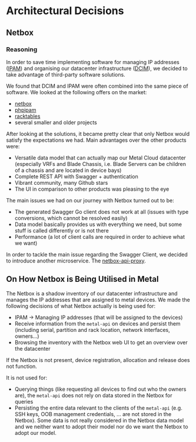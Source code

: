 # Architectural Decisions

## Netbox

### Reasoning

In order to save time implementing software for managing IP addresses ([IPAM](https://en.wikipedia.org/wiki/IP_address_management)) and organising our datacenter infrastructure ([DCIM](https://en.wikipedia.org/wiki/Data_center_management#Data_Center_Infrastructure_Management)), we decided to take advantage of third-party software solutions.

We found that DCIM and IPAM were often combined into the same piece of software. We looked at the following offers on the market:

- [netbox](https://github.com/digitalocean/netbox)
- [phpipam](https://phpipam.net/)
- [racktables](https://www.racktables.org/)
- several smaller and older projects

After looking at the solutions, it became pretty clear that only Netbox would satisfy the expectations we had. Main advantages over the other products were:

- Versatile data model that can actually map our Metal Cloud datacenter (especially VRFs and Blade Chassis, i.e. Blade Servers can be children of a chassis and are located in device bays)
- Complete REST API with Swagger + authentication
- Vibrant community, many Github stars
- The UI in comparison to other products was pleasing to the eye

The main issues we had on our journey with Netbox turned out to be:

- The generated Swagger Go client does not work at all (issues with type conversions, which cannot be resolved easily)
- Data model basically provides us with everything we need, but some stuff is called differently or is not there
- Performance (a lot of client calls are required in order to achieve what we want)

In order to tackle the main issue regarding the Swagger Client, we decided to introduce another microservice. The [netbox-api-proxy](https://git.f-i-ts.de/cloud-native/metal/netbox-api-proxy).

## On How Netbox is Being Utilised in Metal

The Netbox is a shadow inventory of our datacenter infrastructure and manages the IP addresses that are assigned to metal devices. We made the following decisions of what Netbox actually is being used for:

- IPAM -> Managing IP addresses (that will be assigned to the devices)
- Receive information from the `metal-api` on devices and persist them (including serial, partition and rack location, network interfaces, owners...)
- Browsing the inventory with the Netbox web UI to get an overview over the datacenter

If the Netbox is not present, device registration, allocation and release does not function.

It is not used for:

- Querying things (like requesting all devices to find out who the owners are), the `metal-api` does not rely on data stored in the Netbox for queries
- Persisting the entire data relevant to the clients of the `metal-api` (e.g. SSH keys, OOB management credentials, ... are not stored in the Netbox). Some data is not really considered in the Netbox data model and we neither want to adopt their model nor do we want the Netbox to adopt our model.
